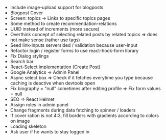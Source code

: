 * Include image-upload support for blogposts
* Blogpost Cover
* Screen: topics -> Links to specific topics pages
* Some method to create recommendation-relations
* UUID instead of increments (more secure)
* Overthink concept of selecting related posts by related topics => does not make sense (rather use tags)
* Seed link-inputs serversided / validation because user-input
* Refactor login / register forms to use react-hook-form library
* Fix Dialog stylings
* Search bar
* React-Select implementation (Create Post)
* Google Analytics => Admin Panel
* Async select box => Check if it fetches everytime you type because caching is deactive when devtools open
* Fix biography = "null" sometimes after editing profile => Fix form values = null
* SEO => React Helmet
* Assign roles in admin panel
* Change fragments during data fetching to spinner / loaders
* If cover ration is not 4:3, fill borders with gradients according to colors on image
* Loading skeleton
* Ask user if he wants to stay logged in